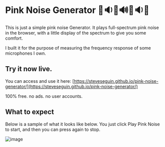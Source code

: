 # Pink Noise Generator 🩷🔉🩷🔊🩷🔉🩷
This is just a simple pink noise Generator. It plays full-spectrum pink noise in the browser, with a little display of the spectrum to give you some comfort.

I built it for the purpose of measuring the frequency response of some microphones I own. 

## Try it now live. 

You can access and use it here: [https://steveseguin.github.io/pink-noise-generator/](https://steveseguin.github.io/pink-noise-generator/)

100% free. no ads. no user accounts.

## What to expect

Below is a sample of what it looks like below.  You just click Play Pink Noise to start, and then you can press again to stop.

![image](https://github.com/steveseguin/pink-noise-generator/assets/2575698/b57e32b1-bd87-4804-aa69-85f7cfdd584a)

